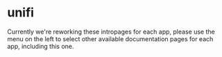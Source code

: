 # unifi

Currently we're reworking these intropages for each app, please use the menu on the left to select other available documentation pages for each app, including this one.
